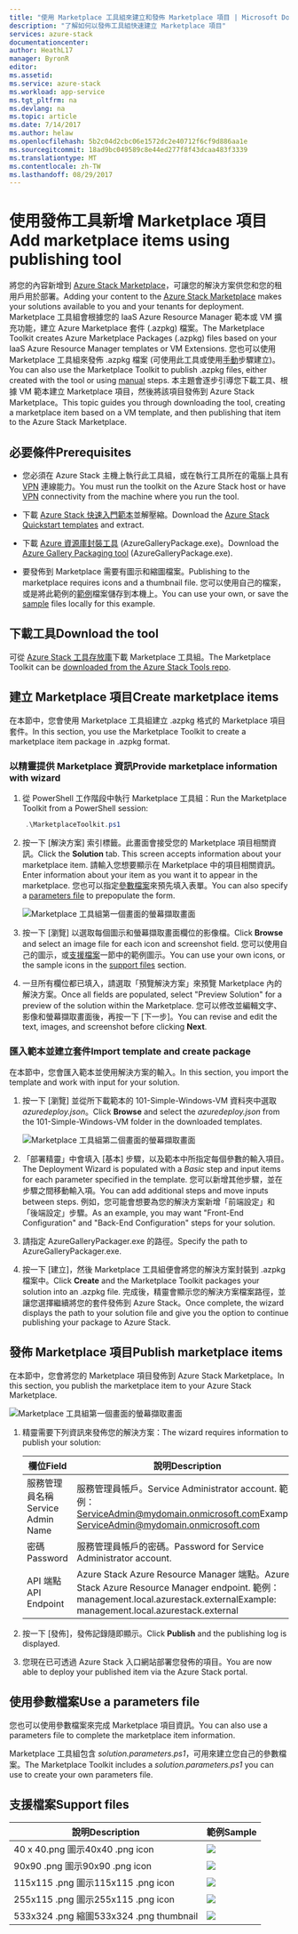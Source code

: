 ```yaml
---
title: "使用 Marketplace 工具組來建立和發佈 Marketplace 項目 | Microsoft Docs"
description: "了解如何以發佈工具組快速建立 Marketplace 項目"
services: azure-stack
documentationcenter: 
author: HeathL17
manager: ByronR
editor: 
ms.assetid: 
ms.service: azure-stack
ms.workload: app-service
ms.tgt_pltfrm: na
ms.devlang: na
ms.topic: article
ms.date: 7/14/2017
ms.author: helaw
ms.openlocfilehash: 5b2c04d2cbc06e1572dc2e40712f6cf9d886aa1e
ms.sourcegitcommit: 18ad9bc049589c8e44ed277f8f43dcaa483f3339
ms.translationtype: MT
ms.contentlocale: zh-TW
ms.lasthandoff: 08/29/2017
---
```

#  <a name="add-marketplace-items-using-publishing-tool"></a><span data-ttu-id="a23c9-103">使用發佈工具新增 Marketplace 項目</span><span class="sxs-lookup"><span data-stu-id="a23c9-103">Add marketplace items using publishing tool</span></span>
<span data-ttu-id="a23c9-104">將您的內容新增到 [Azure Stack Marketplace](azure-stack-marketplace.md)，可讓您的解決方案供您和您的租用戶用於部署。</span><span class="sxs-lookup"><span data-stu-id="a23c9-104">Adding your content to the [Azure Stack Marketplace](azure-stack-marketplace.md) makes your solutions available to you and your tenants for deployment.</span></span>  <span data-ttu-id="a23c9-105">Marketplace 工具組會根據您的 IaaS Azure Resource Manager 範本或 VM 擴充功能，建立 Azure Marketplace 套件 (.azpkg) 檔案。</span><span class="sxs-lookup"><span data-stu-id="a23c9-105">The Marketplace Toolkit creates Azure Marketplace Packages (.azpkg) files based on your IaaS Azure Resource Manager templates or VM Extensions.</span></span>  <span data-ttu-id="a23c9-106">您也可以使用 Marketplace 工具組來發佈 .azpkg 檔案 (可使用此工具或使用[手動](azure-stack-create-and-publish-marketplace-item.md)步驟建立)。</span><span class="sxs-lookup"><span data-stu-id="a23c9-106">You can also use the Marketplace Toolkit to publish .azpkg files, either created with the tool or using [manual](azure-stack-create-and-publish-marketplace-item.md) steps.</span></span>  <span data-ttu-id="a23c9-107">本主題會逐步引導您下載工具、根據 VM 範本建立 Marketplace 項目，然後將該項目發佈到 Azure Stack Marketplace。</span><span class="sxs-lookup"><span data-stu-id="a23c9-107">This topic guides you through downloading the tool, creating a marketplace item based on a VM template, and then publishing that item to the Azure Stack Marketplace.</span></span>     


## <a name="prerequisites"></a><span data-ttu-id="a23c9-108">必要條件</span><span class="sxs-lookup"><span data-stu-id="a23c9-108">Prerequisites</span></span>
 - <span data-ttu-id="a23c9-109">您必須在 Azure Stack 主機上執行此工具組，或在執行工具所在的電腦上具有 [VPN](azure-stack-connect-azure-stack.md#connect-to-azure-stack-with-vpn) 連線能力。</span><span class="sxs-lookup"><span data-stu-id="a23c9-109">You must run the toolkit on the Azure Stack host or have [VPN](azure-stack-connect-azure-stack.md#connect-to-azure-stack-with-vpn) connectivity from the machine where you run the tool.</span></span>

 - <span data-ttu-id="a23c9-110">下載 [Azure Stack 快速入門範本](https://github.com/Azure/AzureStack-QuickStart-Templates/archive/master.zip)並解壓縮。</span><span class="sxs-lookup"><span data-stu-id="a23c9-110">Download the [Azure Stack Quickstart templates](https://github.com/Azure/AzureStack-QuickStart-Templates/archive/master.zip) and extract.</span></span>

 - <span data-ttu-id="a23c9-111">下載 [Azure 資源庫封裝工具](http://aka.ms/azurestackmarketplaceitem) (AzureGalleryPackage.exe)。</span><span class="sxs-lookup"><span data-stu-id="a23c9-111">Download the [Azure Gallery Packaging tool](http://aka.ms/azurestackmarketplaceitem) (AzureGalleryPackage.exe).</span></span> 

 - <span data-ttu-id="a23c9-112">要發佈到 Marketplace 需要有圖示和縮圖檔案。</span><span class="sxs-lookup"><span data-stu-id="a23c9-112">Publishing to the marketplace requires icons and a thumbnail file.</span></span>  <span data-ttu-id="a23c9-113">您可以使用自己的檔案，或是將此範例的[範例](azure-stack-marketplace-publisher.md#support-files)檔案儲存到本機上。</span><span class="sxs-lookup"><span data-stu-id="a23c9-113">You can use your own, or save the [sample](azure-stack-marketplace-publisher.md#support-files) files locally for this example.</span></span>

## <a name="download-the-tool"></a><span data-ttu-id="a23c9-114">下載工具</span><span class="sxs-lookup"><span data-stu-id="a23c9-114">Download the tool</span></span>
<span data-ttu-id="a23c9-115">可從 [Azure Stack 工具存放庫](azure-stack-powershell-download.md)下載 Marketplace 工具組。</span><span class="sxs-lookup"><span data-stu-id="a23c9-115">The Marketplace Toolkit can be [downloaded from the Azure Stack Tools repo](azure-stack-powershell-download.md).</span></span>


##  <a name="create-marketplace-items"></a><span data-ttu-id="a23c9-116">建立 Marketplace 項目</span><span class="sxs-lookup"><span data-stu-id="a23c9-116">Create marketplace items</span></span>
<span data-ttu-id="a23c9-117">在本節中，您會使用 Marketplace 工具組建立 .azpkg 格式的 Marketplace 項目套件。</span><span class="sxs-lookup"><span data-stu-id="a23c9-117">In this section, you use the Marketplace Toolkit to create a marketplace item package in .azpkg format.</span></span>  

### <a name="provide-marketplace-information-with-wizard"></a><span data-ttu-id="a23c9-118">以精靈提供 Marketplace 資訊</span><span class="sxs-lookup"><span data-stu-id="a23c9-118">Provide marketplace information with wizard</span></span>
1. <span data-ttu-id="a23c9-119">從 PowerShell 工作階段中執行 Marketplace 工具組：</span><span class="sxs-lookup"><span data-stu-id="a23c9-119">Run the Marketplace Toolkit from a PowerShell session:</span></span>
```PowerShell
    .\MarketplaceToolkit.ps1
```

2. <span data-ttu-id="a23c9-120">按一下 [解決方案] 索引標籤。此畫面會接受您的 Marketplace 項目相關資訊。</span><span class="sxs-lookup"><span data-stu-id="a23c9-120">Click the **Solution** tab.  This screen accepts information about your marketplace item.</span></span> <span data-ttu-id="a23c9-121">請輸入您想要顯示在 Marketplace 中的項目相關資訊。</span><span class="sxs-lookup"><span data-stu-id="a23c9-121">Enter information about your item as you want it to appear in the marketplace.</span></span>  <span data-ttu-id="a23c9-122">您也可以指定[參數檔案](azure-stack-marketplace-publisher.md#use-a-parameters-file)來預先填入表單。</span><span class="sxs-lookup"><span data-stu-id="a23c9-122">You can also specify a [parameters file](azure-stack-marketplace-publisher.md#use-a-parameters-file) to prepopulate the form.</span></span>  
    
    ![Marketplace 工具組第一個畫面的螢幕擷取畫面](./media/azure-stack-marketplace-publisher/image7.png)
3. <span data-ttu-id="a23c9-124">按一下 [瀏覽] 以選取每個圖示和螢幕擷取畫面欄位的影像檔。</span><span class="sxs-lookup"><span data-stu-id="a23c9-124">Click **Browse** and select an image file for each icon and screenshot field.</span></span>  <span data-ttu-id="a23c9-125">您可以使用自己的圖示，或[支援檔案](azure-stack-marketplace-publisher.md#support-files)一節中的範例圖示。</span><span class="sxs-lookup"><span data-stu-id="a23c9-125">You can use your own icons, or the sample icons in the [support files](azure-stack-marketplace-publisher.md#support-files) section.</span></span>
4. <span data-ttu-id="a23c9-126">一旦所有欄位都已填入，請選取「預覽解決方案」來預覽 Marketplace 內的解決方案。</span><span class="sxs-lookup"><span data-stu-id="a23c9-126">Once all fields are populated, select "Preview Solution" for a preview of the solution within the Marketplace.</span></span>  <span data-ttu-id="a23c9-127">您可以修改並編輯文字、影像和螢幕擷取畫面後，再按一下 [下一步]。</span><span class="sxs-lookup"><span data-stu-id="a23c9-127">You can revise and edit the text, images, and screenshot before clicking **Next**.</span></span>  

### <a name="import-template-and-create-package"></a><span data-ttu-id="a23c9-128">匯入範本並建立套件</span><span class="sxs-lookup"><span data-stu-id="a23c9-128">Import template and create package</span></span>
<span data-ttu-id="a23c9-129">在本節中，您會匯入範本並使用解決方案的輸入。</span><span class="sxs-lookup"><span data-stu-id="a23c9-129">In this section, you import the template and work with input for your solution.</span></span>

1.  <span data-ttu-id="a23c9-130">按一下 [瀏覽] 並從所下載範本的 101-Simple-Windows-VM 資料夾中選取 *azuredeploy.json*。</span><span class="sxs-lookup"><span data-stu-id="a23c9-130">Click **Browse** and select the *azuredeploy.json* from the 101-Simple-Windows-VM folder in the downloaded templates.</span></span>

    ![Marketplace 工具組第二個畫面的螢幕擷取畫面](./media/azure-stack-marketplace-publisher/image8.png)
2.  <span data-ttu-id="a23c9-132">「部署精靈」中會填入 [基本] 步驟，以及範本中所指定每個參數的輸入項目。</span><span class="sxs-lookup"><span data-stu-id="a23c9-132">The Deployment Wizard is populated with a *Basic* step and input items for each parameter specified in the template.</span></span>  <span data-ttu-id="a23c9-133">您可以新增其他步驟，並在步驟之間移動輸入項。</span><span class="sxs-lookup"><span data-stu-id="a23c9-133">You can add additional steps and move inputs between steps.</span></span>  <span data-ttu-id="a23c9-134">例如，您可能會想要為您的解決方案新增「前端設定」和「後端設定」步驟。</span><span class="sxs-lookup"><span data-stu-id="a23c9-134">As an example, you may want "Front-End Configuration" and "Back-End Configuration" steps for your solution.</span></span>
3.  <span data-ttu-id="a23c9-135">請指定 AzureGalleryPackager.exe 的路徑。</span><span class="sxs-lookup"><span data-stu-id="a23c9-135">Specify the path to AzureGalleryPackager.exe.</span></span>  
4.  <span data-ttu-id="a23c9-136">按一下 [建立]，然後 Marketplace 工具組便會將您的解決方案封裝到 .azpkg 檔案中。</span><span class="sxs-lookup"><span data-stu-id="a23c9-136">Click **Create** and the Marketplace Toolkit packages your solution into an .azpkg file.</span></span>  <span data-ttu-id="a23c9-137">完成後，精靈會顯示您的解決方案檔案路徑，並讓您選擇繼續將您的套件發佈到 Azure Stack。</span><span class="sxs-lookup"><span data-stu-id="a23c9-137">Once complete, the wizard displays the path to your solution file and give you the option to continue publishing your package to Azure Stack.</span></span>


## <a name="publish-marketplace-items"></a><span data-ttu-id="a23c9-138">發佈 Marketplace 項目</span><span class="sxs-lookup"><span data-stu-id="a23c9-138">Publish marketplace items</span></span>
<span data-ttu-id="a23c9-139">在本節中，您會將您的 Marketplace 項目發佈到 Azure Stack Marketplace。</span><span class="sxs-lookup"><span data-stu-id="a23c9-139">In this section, you publish the marketplace item to your Azure Stack Marketplace.</span></span>

![Marketplace 工具組第一個畫面的螢幕擷取畫面](./media/azure-stack-marketplace-publisher/image9.png)

1.  <span data-ttu-id="a23c9-141">精靈需要下列資訊來發佈您的解決方案：</span><span class="sxs-lookup"><span data-stu-id="a23c9-141">The wizard requires information to publish your solution:</span></span>
    
    |<span data-ttu-id="a23c9-142">欄位</span><span class="sxs-lookup"><span data-stu-id="a23c9-142">Field</span></span>|<span data-ttu-id="a23c9-143">說明</span><span class="sxs-lookup"><span data-stu-id="a23c9-143">Description</span></span>|
    |-----|-----|
    | <span data-ttu-id="a23c9-144">服務管理員名稱</span><span class="sxs-lookup"><span data-stu-id="a23c9-144">Service Admin Name</span></span> | <span data-ttu-id="a23c9-145">服務管理員帳戶。</span><span class="sxs-lookup"><span data-stu-id="a23c9-145">Service Administrator account.</span></span>  <span data-ttu-id="a23c9-146">範例：ServiceAdmin@mydomain.onmicrosoft.com</span><span class="sxs-lookup"><span data-stu-id="a23c9-146">Example:  ServiceAdmin@mydomain.onmicrosoft.com</span></span> |
    | <span data-ttu-id="a23c9-147">密碼</span><span class="sxs-lookup"><span data-stu-id="a23c9-147">Password</span></span> | <span data-ttu-id="a23c9-148">服務管理員帳戶的密碼。</span><span class="sxs-lookup"><span data-stu-id="a23c9-148">Password for Service Administrator account.</span></span> |
    | <span data-ttu-id="a23c9-149">API 端點</span><span class="sxs-lookup"><span data-stu-id="a23c9-149">API Endpoint</span></span> | <span data-ttu-id="a23c9-150">Azure Stack Azure Resource Manager 端點。</span><span class="sxs-lookup"><span data-stu-id="a23c9-150">Azure Stack Azure Resource Manager endpoint.</span></span>  <span data-ttu-id="a23c9-151">範例：management.local.azurestack.external</span><span class="sxs-lookup"><span data-stu-id="a23c9-151">Example: management.local.azurestack.external</span></span> |
2.  <span data-ttu-id="a23c9-152">按一下 [發佈]，發佈記錄隨即顯示。</span><span class="sxs-lookup"><span data-stu-id="a23c9-152">Click **Publish** and the publishing log is displayed.</span></span>
3.  <span data-ttu-id="a23c9-153">您現在已可透過 Azure Stack 入口網站部署您發佈的項目。</span><span class="sxs-lookup"><span data-stu-id="a23c9-153">You are now able to deploy your published item via the Azure Stack portal.</span></span>


## <a name="use-a-parameters-file"></a><span data-ttu-id="a23c9-154">使用參數檔案</span><span class="sxs-lookup"><span data-stu-id="a23c9-154">Use a parameters file</span></span>
<span data-ttu-id="a23c9-155">您也可以使用參數檔案來完成 Marketplace 項目資訊。</span><span class="sxs-lookup"><span data-stu-id="a23c9-155">You can also use a parameters file to complete the marketplace item information.</span></span>  

<span data-ttu-id="a23c9-156">Marketplace 工具組包含 *solution.parameters.ps1*，可用來建立您自己的參數檔案。</span><span class="sxs-lookup"><span data-stu-id="a23c9-156">The Marketplace Toolkit includes a *solution.parameters.ps1* you can use to create your own parameters file.</span></span>


## <a name="support-files"></a><span data-ttu-id="a23c9-157">支援檔案</span><span class="sxs-lookup"><span data-stu-id="a23c9-157">Support files</span></span>
| <span data-ttu-id="a23c9-158">說明</span><span class="sxs-lookup"><span data-stu-id="a23c9-158">Description</span></span> | <span data-ttu-id="a23c9-159">範例</span><span class="sxs-lookup"><span data-stu-id="a23c9-159">Sample</span></span> |
| ----- | ----- |
| <span data-ttu-id="a23c9-160">40 x 40.png 圖示</span><span class="sxs-lookup"><span data-stu-id="a23c9-160">40x40 .png icon</span></span> | ![](./media/azure-stack-marketplace-publisher/image1.png) |
| <span data-ttu-id="a23c9-161">90x90 .png 圖示</span><span class="sxs-lookup"><span data-stu-id="a23c9-161">90x90 .png icon</span></span> | ![](./media/azure-stack-marketplace-publisher/image2.png) |
| <span data-ttu-id="a23c9-162">115x115 .png 圖示</span><span class="sxs-lookup"><span data-stu-id="a23c9-162">115x115 .png icon</span></span> | ![](./media/azure-stack-marketplace-publisher/image3.png) |
| <span data-ttu-id="a23c9-163">255x115 .png 圖示</span><span class="sxs-lookup"><span data-stu-id="a23c9-163">255x115 .png icon</span></span> | ![](./media/azure-stack-marketplace-publisher/image4.png) |
| <span data-ttu-id="a23c9-164">533x324 .png 縮圖</span><span class="sxs-lookup"><span data-stu-id="a23c9-164">533x324 .png thumbnail</span></span> | ![](./media/azure-stack-marketplace-publisher/image5.png) |


